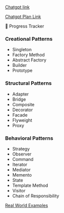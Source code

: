[Chatgpt link](https://chatgpt.com/share/68dd157c-76e4-8004-9d6a-9f0b6471111a)

[Chatgpt Plan Link](https://chatgpt.com/s/t_68dd1aef95608191a3b0a803420459dd)

📌 Progress Tracker

### Creational Patterns

 - Singleton
 - Factory Method
 - Abstract Factory
 - Builder
 - Prototype

### Structural Patterns

 - Adapter
 - Bridge
 - Composite
 - Decorator
 - Facade
 - Flyweight
 - Proxy

### Behavioral Patterns

 - Strategy
 - Observer
 - Command
 - Iterator
 - Mediator
 - Memento
 - State
 - Template Method
 - Visitor
 - Chain of Responsibility

[Real World Examples](https://stackoverflow.com/questions/1673841/examples-of-gof-design-patterns-in-javas-core-libraries/2707195#2707195)